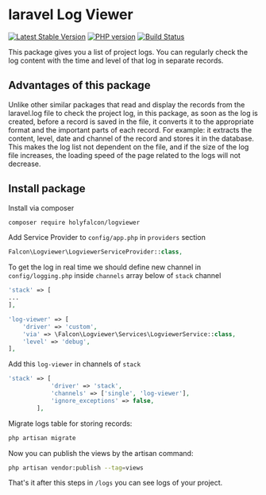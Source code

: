 # laravel Log Viewer

[![Latest Stable Version](https://img.shields.io/packagist/v/holyfalcon/logviewer)](https://packagist.org/packages/holyfalcon/logviewer)
[![PHP version](https://img.shields.io/packagist/dependency-v/holyfalcon/logviewer/php.svg)](https://packagist.org/packages/holyfalcon/logviewer)
[![Build Status](https://img.shields.io/github/stars/holyfalcon/laravelLogViewer)](https://github.com/holyfalcon/laravelLogViewer)

This package gives you a list of project logs. You can regularly check the log content with the time and level of that
log in separate records.

## Advantages of this package
Unlike other similar packages that read and display the records from the laravel.log file to check the project log, in this package, as soon as the log is created, before a record is saved in the file, it converts it to the appropriate format and the important parts of each record. For example: it extracts the content, level, date and channel of the record and stores it in the database.
This makes the log list not dependent on the file, and if the size of the log file increases, the loading speed of the page related to the logs will not decrease.

## Install package
Install via composer
```bash
composer require holyfalcon/logviewer
```
Add Service Provider to `config/app.php` in `providers` section
```php
Falcon\Logviewer\LogviewerServiceProvider::class,
```
To get the log in real time we should define new channel in `config/logging.php` inside `channels` array below of `stack` channel
```php
'stack' => [
...
],

'log-viewer' => [
    'driver' => 'custom',
    'via' => \Falcon\Logviewer\Services\LogviewerService::class,
    'level' => 'debug',
],
```
Add this `log-viewer` in channels of `stack`
```php
'stack' => [
            'driver' => 'stack',
            'channels' => ['single', 'log-viewer'],
            'ignore_exceptions' => false,
        ],
```
Migrate logs table for storing records:
```php
php artisan migrate
```
Now you can publish the views by the artisan command:
```bash
php artisan vendor:publish --tag=views
```

That's it after this steps in `/logs` you can see logs of your project.